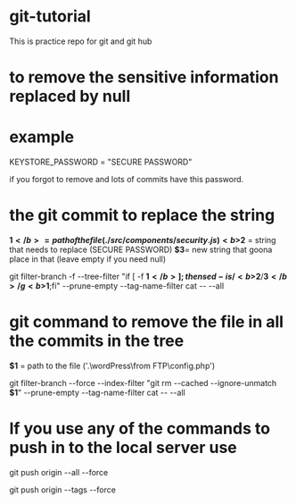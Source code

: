 # git-tutorial

This is practice repo for git and git hub

# to remove the sensitive information replaced by null

# example

KEYSTORE_PASSWORD = "SECURE PASSWORD"

if you forgot to remove and lots of commits have this password.

# the git commit to replace the string

<b>$1</b> = path of the file (./src/components/security.js)
<b>$2</b> = string that needs to replace (SECURE PASSWORD)
<b>$3</b>= new string that goona place in that (leave empty if you need null)

git filter-branch -f --tree-filter "if [ -f <b>$1</b> ];then sed -i s/<b>$2</b>/<b>$3</b>/g <b>$1</b>;fi" --prune-empty --tag-name-filter cat -- --all

# git command to remove the file in all the commits in the tree

<b>$1</b> = path to the file ('.\wordPress\from FTP\config.php')

git filter-branch --force --index-filter "git rm --cached --ignore-unmatch <b>$1</b>" --prune-empty --tag-name-filter cat -- --all

# If you use any of the commands to push in to the local server use

git push origin --all --force

git push origin --tags --force
